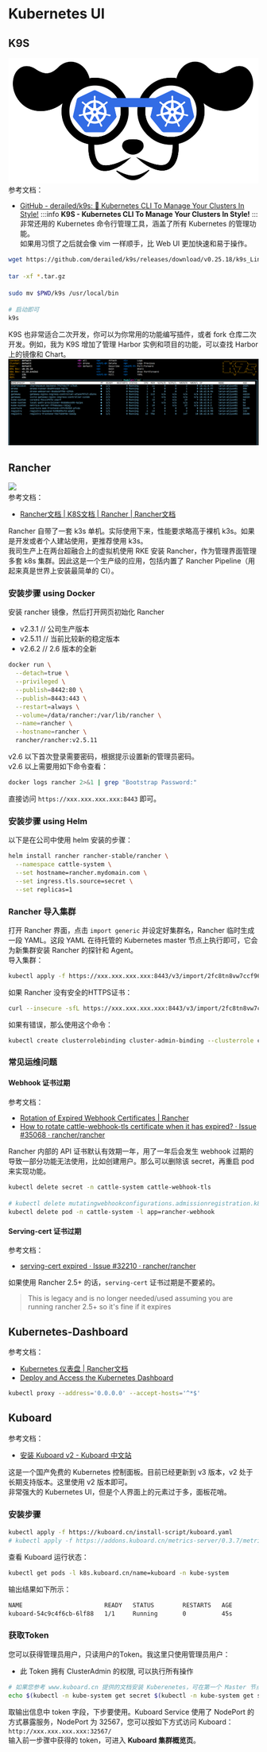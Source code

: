 
# Kubernetes UI

## K9S
![image.png](./../assets/1645719729527-7890d912-e808-4a1e-bb10-96b257d4df63.png)<br />参考文档：

- [GitHub - derailed/k9s: 🐶 Kubernetes CLI To Manage Your Clusters In Style!](https://github.com/derailed/k9s)
:::info
**K9S - Kubernetes CLI To Manage Your Clusters In Style!**
:::
非常还用的 Kubernetes 命令行管理工具，涵盖了所有 Kubernetes 的管理功能。<br />如果用习惯了之后就会像 vim 一样顺手，比 Web UI 更加快速和易于操作。
```bash
wget https://github.com/derailed/k9s/releases/download/v0.25.18/k9s_Linux_x86_64.tar.gz

tar -xf *.tar.gz

sudo mv $PWD/k9s /usr/local/bin

# 启动即可
k9s
```
K9S 也非常适合二次开发，你可以为你常用的功能编写插件，或者 fork 仓库二次开发。例如，我为 K9S 增加了管理 Harbor 实例和项目的功能，可以查找 Harbor 上的镜像和 Chart。<br />![image.png](./../assets/1645719540088-85e908a6-9371-44c1-bf68-53dfab5c817e.png)

## Rancher
![](https://s3.leryn.top/website/image/rancher.svg#clientId=u514d560a-276c-4&height=235&id=xdtB4&originHeight=150&originWidth=295&originalType=binary&ratio=1&rotation=0&showTitle=false&status=done&style=none&taskId=udfc56624-9bd4-4e07-9bd9-e7c1b713cd9&title=&width=462)<br />参考文档：

- [Rancher文档 | K8S文档 | Rancher | Rancher文档](https://docs.rancher.cn/docs/rke/%E5%AE%89%E8%A3%85%E6%AD%A5%E9%AA%A4/_index)

Rancher 自带了一套 k3s 单机。实际使用下来，性能要求略高于裸机 k3s。如果是开发或者个人建站使用，更推荐使用 k3s。<br />我司生产上在两台超融合上的虚拟机使用 RKE 安装 Rancher，作为管理界面管理多套 k8s 集群。因此这是一个生产级的应用，包括内置了 Rancher Pipeline（用起来真是世界上安装最简单的 CI）。

### 安装步骤 using Docker
安装 rancher 镜像，然后打开网页初始化 Rancher

- v2.3.1  // 公司生产版本
- v2.5.11 // 当前比较新的稳定版本
- v2.6.2 // 2.6 版本的全新
```bash
docker run \
  --detach=true \
  --privileged \
  --publish=8442:80 \
  --publish=8443:443 \
  --restart=always \
  --volume=/data/rancher:/var/lib/rancher \
  --name=rancher \
  --hostname=rancher \
  rancher/rancher:v2.5.11
```
v2.6 以下首次登录需要密码，根据提示设置新的管理员密码。<br />v2.6 以上需要用如下命令查看：
```bash
docker logs rancher 2>&1 | grep "Bootstrap Password:"
```
直接访问 `https://xxx.xxx.xxx.xxx:8443` 即可。

### 安装步骤 using Helm
以下是在公司中使用 helm 安装的步骤：
```bash
helm install rancher rancher-stable/rancher \
  --namespace cattle-system \
  --set hostname=rancher.mydomain.com \
  --set ingress.tls.source=secret \
  --set replicas=1
```

### Rancher 导入集群
打开 Rancher 界面，点击 `import generic` 并设定好集群名，Rancher 临时生成一段 YAML。这段 YAML 在待托管的 Kubernetes master 节点上执行即可，它会为新集群安装 Rancher 的探针和 Agent。<br />导入集群：
```bash
kubectl apply -f https://xxx.xxx.xxx.xxx:8443/v3/import/2fc8tn8vw7ccf96mqx5tcjkjb6wbt7kpgvmlslrjqx9w4x5k5z85h9_c-m-fpgbd5zd.yaml
```
如果 Rancher 没有安全的HTTPS证书：
```bash
curl --insecure -sfL https://xxx.xxx.xxx.xxx:8443/v3/import/2fc8tn8vw7ccf96mqx5tcjkjb6wbt7kpgvmlslrjqx9w4x5k5z85h9_c-m-fpgbd5zd.yaml | kubectl apply -f -
```
如果有错误，那么使用这个命令：
```bash
kubectl create clusterrolebinding cluster-admin-binding --clusterrole cluster-admin --user <your username from your kubeconfig>
```

### 常见运维问题

#### Webhook 证书过期
参考文档：

- [Rotation of Expired Webhook Certificates | Rancher](https://rancher.com/docs/rancher/v2.6/en/troubleshooting/expired-webhook-certificates/)
- [How to rotate cattle-webhook-tls certificate when it has expired? · Issue #35068 · rancher/rancher](https://github.com/rancher/rancher/issues/35068)

Rancher 内部的 API 证书默认有效期一年，用了一年后会发生 webhook 过期的导致一部分功能无法使用，比如创建用户。那么可以删除该 secret，再重启 pod 来实现功能。
```bash
kubectl delete secret -n cattle-system cattle-webhook-tls

# kubectl delete mutatingwebhookconfigurations.admissionregistration.k8s.io --ignore-not-found=true rancher.cattle.io
kubectl delete pod -n cattle-system -l app=rancher-webhook
```

#### Serving-cert 证书过期
参考文档：

- [serving-cert expired · Issue #32210 · rancher/rancher](https://github.com/rancher/rancher/issues/32210)

如果使用 Rancher 2.5+ 的话，`serving-cert` 证书过期是不要紧的。
> This is legacy and is no longer needed/used assuming you are running rancher 2.5+ so it's fine if it expires


## Kubernetes-Dashboard
参考文档：

- [Kubernetes 仪表盘 | Rancher文档](https://docs.rancher.cn/docs/k3s/installation/kube-dashboard/_index)
- [Deploy and Access the Kubernetes Dashboard](https://kubernetes.io/docs/tasks/access-application-cluster/web-ui-dashboard/)
```bash
kubectl proxy --address='0.0.0.0' --accept-hosts='^*$'
```

## Kuboard
参考文档：

- [安装 Kuboard v2 - Kuboard 中文站](https://kuboard.cn/install/install-dashboard.html)

这是一个国产免费的 Kubernetes 控制面板。目前已经更新到 v3 版本，v2 处于长期支持版本。这里使用 v2 版本即可。<br />非常强大的 Kubernetes UI，但是个人界面上的元素过于多，面板花哨。

### 安装步骤
```bash
kubectl apply -f https://kuboard.cn/install-script/kuboard.yaml
# kubectl apply -f https://addons.kuboard.cn/metrics-server/0.3.7/metrics-server.yaml
```
查看 Kuboard 运行状态：
```bash
kubectl get pods -l k8s.kuboard.cn/name=kuboard -n kube-system
```
输出结果如下所示：
```bash
NAME                       READY   STATUS        RESTARTS   AGE
kuboard-54c9c4f6cb-6lf88   1/1     Running       0          45s
```

### 获取Token
您可以获得管理员用户，只读用户的Token。我这里只使用管理员用户：

- 此 Token 拥有 ClusterAdmin 的权限, 可以执行所有操作
```bash
# 如果您参考 www.kuboard.cn 提供的文档安装 Kuberenetes，可在第一个 Master 节点上执行此命令
echo $(kubectl -n kube-system get secret $(kubectl -n kube-system get secret | grep ^kuboard-user | awk '{print $1}') -o go-template='{{.data.token}}' | base64 -d)
```
取输出信息中 token 字段，下步要使用。Kuboard Service 使用了 NodePort 的方式暴露服务，NodePort 为 32567，您可以按如下方式访问 Kuboard：`http://xxx.xxx.xxx.xxx:32567/`<br />输入前一步骤中获得的 token，可进入 **Kuboard 集群概览页**。

